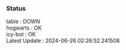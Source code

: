 ### Status


table : DOWN  
hogwarts : OK  
icy-bot : OK  
Latest Update : 2024-06-26 02:26:52.241508
